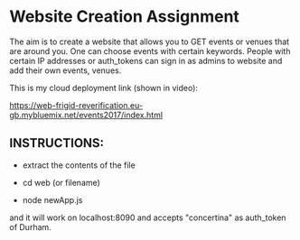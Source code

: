 # Website Creation Assignment
The aim is to create a website that allows you to GET events or venues that are around you. One can choose events with certain keywords. People with certain IP addresses or auth_tokens can sign in as admins to website and add their own events, venues. 

This is my cloud deployment link (shown in video):

https://web-frigid-reverification.eu-gb.mybluemix.net/events2017/index.html

## INSTRUCTIONS:

* extract the contents of the file

* cd web (or filename)

* node newApp.js

and it will work on localhost:8090 and accepts "concertina" as auth_token of Durham.








 
